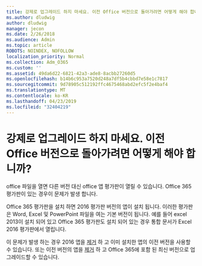 ```yaml
---
title: 강제로 업그레이드 하지 마세요. 이전 Office 버전으로 돌아가려면 어떻게 해야 합니까?
ms.author: dludwig
author: dludwig
manager: jecon
ms.date: 2/26/2018
ms.audience: Admin
ms.topic: article
ROBOTS: NOINDEX, NOFOLLOW
localization_priority: Normal
ms.collection: Adm_O365
ms.custom: ''
ms.assetid: 49da6d22-6821-42a3-ade8-8acbb27260d5
ms.openlocfilehash: b14b6c953a7520d248a7df5b4cbbd7e58e1c7817
ms.sourcegitcommit: 9d78905c512192ffc4675468abd2efc5f2e4baf4
ms.translationtype: MT
ms.contentlocale: ko-KR
ms.lasthandoff: 04/23/2019
ms.locfileid: "32404219"
---
```

# <a name="dont-force-me-to-upgrade-how-do-i-go-back-to-the-previous-office-version"></a>강제로 업그레이드 하지 마세요. 이전 Office 버전으로 돌아가려면 어떻게 해야 합니까?

office 파일을 열면 다른 버전 대신 office 앱 평가판이 열릴 수 있습니다. Office 365 평가판이 있는 경우이 문제가 발생 합니다. 
  
Office 365 평가판을 설치 하면 2016 평가판 버전의 앱이 설치 됩니다. 이러한 평가판은 Word, Excel 및 PowerPoint 파일을 여는 기본 버전이 됩니다. 예를 들어 excel 2013이 설치 되어 있고 Office 365 평가판도 설치 되어 있는 경우 통합 문서가 Excel 2016 평가판에서 열립니다. 
  
이 문제가 발생 하는 경우 2016 앱을 [제거](https://support.office.com/article/9dd49b83-264a-477a-8fcc-2fdf5dbf61d8.aspx) 하 고 이미 설치한 앱의 이전 버전을 사용할 수 있습니다. 또는 이전 버전의 앱을 [제거](https://support.office.com/article/9dd49b83-264a-477a-8fcc-2fdf5dbf61d8.aspx) 하 고 Office 365에 포함 된 최신 버전으로 업그레이드할 수 있습니다. 
  

